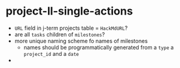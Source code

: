 # project-ll-single-actions

* `URL` field in j-term projects table = `HackMdURL`?
* are all `tasks` children of `milestones`?
* more unique naming scheme fo names of milestones
    * names should be programmatically generated from a `type` a `project_id` and a `date`
* 